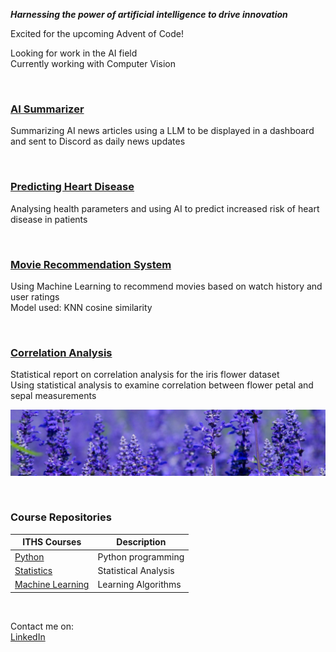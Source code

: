 ***Harnessing the power of artificial intelligence to drive innovation***  

Excited for the upcoming Advent of Code!  

Looking for work in the AI field  
Currently working with Computer Vision    

<br>  

### [AI Summarizer](https://github.com/Andreas-Svensson/summary_bot)  

Summarizing AI news articles using a LLM to be displayed in a dashboard and sent to Discord as daily news updates  

<br>  

### [Predicting Heart Disease](https://github.com/Andreas-Svensson/disease_prediction)  

Analysing health parameters and using AI to predict increased risk of heart disease in patients  

<br>  

### [Movie Recommendation System](https://github.com/Andreas-Svensson/movie_recommender)  

Using Machine Learning to recommend movies based on watch history and user ratings  
Model used: KNN cosine similarity  

<br>  
 

### [Correlation Analysis](https://github.com/Andreas-Svensson/Statistics/blob/main/project/report.md)  

Statistical report on correlation analysis for the iris flower dataset  
Using statistical analysis to examine correlation between flower petal and sepal measurements  

![](assets/iris_flower.png)  

<br>  

### Course Repositories  

| ITHS Courses | Description |
| --- | --- |
| [Python][py] | Python programming |
| [Statistics][st] | Statistical Analysis |
| [Machine Learning][ml] | Learning Algorithms |

[py]: https://github.com/Andreas-Svensson/Python-Andreas-Svensson  
[st]: https://github.com/Andreas-Svensson/Statistics  
[ml]: https://github.com/Andreas-Svensson/Machine-Learning  

<br>  

Contact me on:  
[LinkedIn](https://www.linkedin.com/in/andreas-jan-svensson/)  
